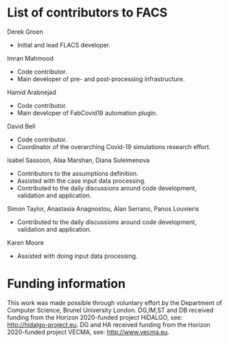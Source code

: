 # List of contributors to FACS

Derek Groen
* Initial and lead FLACS developer.

Imran Mahmood
* Code contributor.
* Main developer of pre- and post-processing infrastructure.

Hamid Arabnejad
* Code contributor.
* Main developer of FabCovid19 automation plugin.

David Bell
* Code contributor.
* Coordinator of the overarching Covid-19 simulations research effort.

Isabel Sassoon, Alaa Marshan, Diana Suleimenova
* Contributors to the assumptions definition.
* Assisted with the case input data processing.
* Contributed to the daily discussions around code development, validation and application.

Simon Taylor, Anastasia Anagnostou, Alan Serrano, Panos Louvieris
* Contributed to the daily discussions around code development, validation and application.

Karen Moore
* Assisted with doing input data processing.

# Funding information
This work was made possible through voluntary effort by the Department of Computer Science, Brunel University London.
DG,IM,ST and DB received funding from the Horizon 2020-funded project HiDALGO, see: http://hidalgo-project.eu.
DG and HA received funding from the Horizon 2020-funded project VECMA, see: http://www.vecma.eu.
